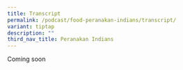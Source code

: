 ```yaml
---
title: Transcript
permalink: /podcast/food-peranakan-indians/transcript/
variant: tiptap
description: ""
third_nav_title: Peranakan Indians
---
```

<p>Coming soon</p>